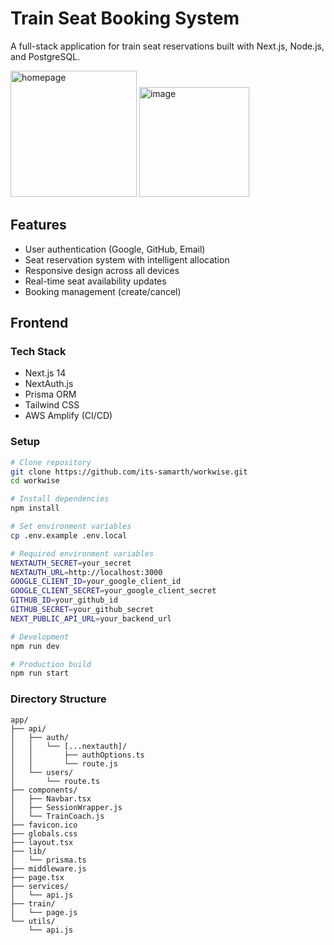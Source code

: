 # Train Seat Booking System

A full-stack application for train seat reservations built with Next.js, Node.js, and PostgreSQL.


<img width="202" alt="homepage" src="https://github.com/user-attachments/assets/0070bab4-8c43-4556-9489-d551a19dc3aa" />
<img width="176" alt="image" src="https://github.com/user-attachments/assets/e76cdda7-f9b3-4714-a3ac-3a87d5e04d8f" />




## Features

- User authentication (Google, GitHub, Email)
- Seat reservation system with intelligent allocation
- Responsive design across all devices
- Real-time seat availability updates
- Booking management (create/cancel)

## Frontend

### Tech Stack
- Next.js 14
- NextAuth.js
- Prisma ORM
- Tailwind CSS
- AWS Amplify (CI/CD)

### Setup
```bash
# Clone repository
git clone https://github.com/its-samarth/workwise.git
cd workwise

# Install dependencies
npm install

# Set environment variables
cp .env.example .env.local

# Required environment variables
NEXTAUTH_SECRET=your_secret
NEXTAUTH_URL=http://localhost:3000
GOOGLE_CLIENT_ID=your_google_client_id
GOOGLE_CLIENT_SECRET=your_google_client_secret
GITHUB_ID=your_github_id
GITHUB_SECRET=your_github_secret
NEXT_PUBLIC_API_URL=your_backend_url

# Development
npm run dev

# Production build
npm run start
```  

### Directory Structure
```
app/
├── api/
│   ├── auth/
│   │   └── [...nextauth]/
│   │       ├── authOptions.ts
│   │       └── route.js
│   └── users/
│       └── route.ts
├── components/
│   ├── Navbar.tsx
│   ├── SessionWrapper.js
│   └── TrainCoach.js
├── favicon.ico
├── globals.css
├── layout.tsx
├── lib/
│   └── prisma.ts
├── middleware.js
├── page.tsx
├── services/
│   └── api.js
├── train/
│   └── page.js
└── utils/
    └── api.js

```
